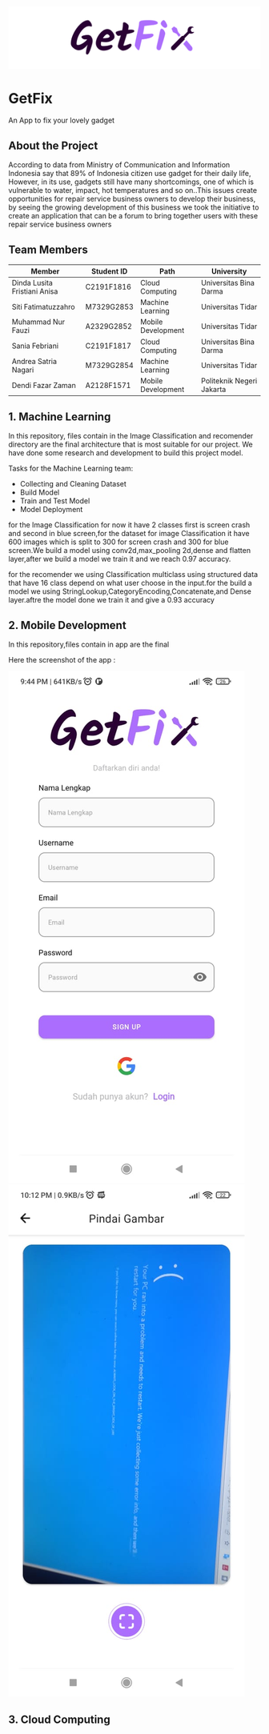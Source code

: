 
![Logo](https://github.com/GrmRy/GrmRy/blob/main/IMG_20220612_121018.png)

# GetFix

An App to fix your lovely gadget

## About the Project 

According to data from Ministry of Communication and Information Indonesia say that 89% of Indonesia citizen use gadget for their daily life, However, in its use, gadgets still have many shortcomings, one of which is vulnerable to water, impact, hot temperatures and so on..This issues create opportunities for repair service business owners to develop their business, by seeing the growing development of this business we took the initiative to create an application that can be a forum to bring together users with these repair service business owners

## Team Members

| Member | Student ID | Path | University|
| --------|   ---------|   -----|   ------|
|Dinda Lusita Fristiani Anisa |C2191F1816|Cloud Computing|Universitas Bina Darma|
|Siti Fatimatuzzahro|M7329G2853|Machine Learning|Universitas Tidar|
|Muhammad Nur Fauzi|A2329G2852|Mobile Development|Universitas Tidar|
|Sania Febriani|C2191F1817|Cloud Computing|Universitas Bina Darma|
|Andrea Satria Nagari|M7329G2854|Machine Learning|Universitas Tidar|
|Dendi Fazar Zaman|A2128F1571|Mobile Development|Politeknik Negeri Jakarta|

## 1. Machine Learning
In this repository, files contain in the Image Classification and recomender directory are the final architecture that is most suitable for our project. We have done some research and development to build this project model. 

Tasks for the Machine Learning team:
- Collecting and Cleaning Dataset
- Build Model
- Train and Test Model
- Model Deployment

for the Image Classification for now it have 2 classes first is screen crash and second in blue screen,for the dataset for image Classification it have 600 images which is split to 300 for screen crash and 300 for blue screen.We build a model using conv2d,max_pooling 2d,dense and flatten layer,after we build a model we train it and we reach 0.97 accuracy.

for the recomender we using Classification multiclass using structured data that have 16 class depend on what user choose in the input.for the build a model we using StringLookup,CategoryEncoding,Concatenate,and Dense layer.aftre the model done we train it and give a 0.93 accuracy



## 2. Mobile Development
In this repository,files contain in app are the final 


Here the screenshot of the app :

![Screenshot1](https://github.com/GrmRy/GrmRy/blob/main/IMG-20220612-WA0008.jpg) ![Screenshot2](https://github.com/GrmRy/GrmRy/blob/main/IMG-20220612-WA0016.jpg)

## 3. Cloud Computing

<!---
GrmRy/GrmRy is a ✨ special ✨ repository because its `README.md` (this file) appears on your GitHub profile.
You can click the Preview link to take a look at your changes.
--->
